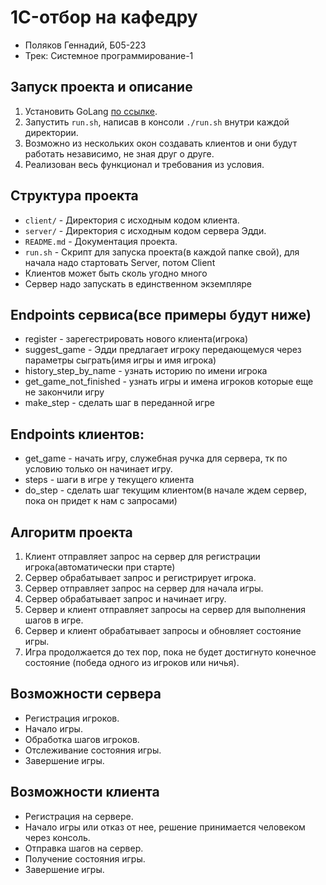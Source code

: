 # 1C-отбор на кафедру

- Поляков Геннадий, Б05-223
- Трек: Системное программирование-1

## Запуск проекта и описание

1. Установить GoLang [по ссылке](https://go.dev/doc/install).
2. Запустить `run.sh`, написав в консоли `./run.sh` внутри каждой директории.
3. Возможно из нескольких окон создавать клиентов и они будут работать независимо, не зная друг о друге.
4. Реализован весь функционал и требования из условия.

## Структура проекта

- `client/` - Директория с исходным кодом клиента.
- `server/` - Директория с исходным кодом сервера Эдди.
- `README.md` - Документация проекта.
- `run.sh` - Скрипт для запуска проекта(в каждой папке свой), для начала надо стартовать Server, потом Client
- Клиентов может быть сколь угодно много
- Сервер надо запускать в единственном экземпляре


## Endpoints сервиса(все примеры будут ниже)
- register - зарегестрировать нового клиента(игрока)
- suggest_game - Эдди предлагает игроку передающемуся через параметры сыграть(имя игры и имя игрока)
- history_step_by_name - узнать историю по имени игрока
- get_game_not_finished - узнать игры и имена игроков которые еще не закончили игру
- make_step - сделать шаг в переданной игре

## Endpoints клиентов:
- get_game - начать игру, служебная ручка для сервера, тк по условию только он начинает игру.
- steps - шаги в игре у текущего клиента
- do_step - сделать шаг текущим клиентом(в начале ждем сервер, пока он придет к нам с запросами)

## Алгоритм проекта

1. Клиент отправляет запрос на сервер для регистрации игрока(автоматически при старте)
2. Сервер обрабатывает запрос и регистрирует игрока.
3. Сервер отправляет запрос на сервер для начала игры.
4. Сервер обрабатывает запрос и начинает игру.
5. Сервер и клиент отправляет запросы на сервер для выполнения шагов в игре.
6. Сервер и клиент обрабатывает запросы и обновляет состояние игры.
7. Игра продолжается до тех пор, пока не будет достигнуто конечное состояние (победа одного из игроков или ничья).

## Возможности сервера

- Регистрация игроков.
- Начало игры.
- Обработка шагов игроков.
- Отслеживание состояния игры.
- Завершение игры.

## Возможности клиента

- Регистрация на сервере.
- Начало игры или отказ от нее, решение принимается человеком через консоль.
- Отправка шагов на сервер.
- Получение состояния игры.
- Завершение игры.
